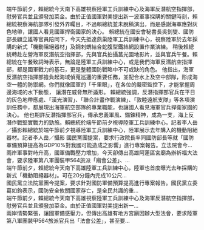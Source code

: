 端午節前夕，賴總統今天南下高雄視察陸軍工兵訓練中心及海軍反潛航空指揮部，慰勞官兵並且頒發加菜金。由於正值國軍對美提出新一波軍事採購的關鍵時刻，賴總統視察海航部隊引發外界矚目，不過賴總統並未脫稿演出，而是感謝海軍應對灰色地帶，讓國人看見國軍捍衛國家的決心。
賴總統在國安會秘書長吳釗燮、國防部長顧立雄等官員陪同下，今天先抵達燕巢陸軍工兵訓練中心，視察陸軍於去年採購的新式「機動阻絕器材」及鋼刺蝟結合蛇腹型鐵絲網設置作業演練。
稍後賴總統轉赴左營海軍反潛航空指揮部，先與官兵拍攝莒光園地影片，並與官兵午餐。賴總統在午餐致詞時表示，無論是陸軍工兵訓練中心，或是我們海軍反潛航空指揮部，都是國軍戰力的基石，更是整體國防戰略中不可或缺的角色。
他指出，海軍反潛航空指揮部擔負起海域偵蒐巡邏的重要任務，並配合水上及空中部隊，形成海空一體的防禦網。你們就像國軍的「千里眼」，在各位的嚴密監控下，才能掌握周邊海域的水下動態， 讓潛在威脅無所遁形。
賴總統強調，反潛指揮部官兵在平日的灰色地帶應處、「漢光演習」、「聯合計畫作戰演練」、「敦睦遠航支隊」等各項演訓任務中，都展現出海軍航空部隊的專業職能，也讓國人看見海軍官兵捍衛家園的決心。
他也期許反潛指揮部官兵，傳承忠義軍風、錨鍊精神，成為一支，海上反潛作戰堅實戰力的勁旅。賴總統於端午節前夕視導陸軍工兵訓練中心。記者李人岳／攝影賴總統於端午節前夕視導陸軍工兵訓練中心，陸軍展示去年購入的機動阻絕器材。記者李人岳／攝影
                    國民黨團提案，要求行政院長率同國防部長等就「國防軍備預算提高為GDP10%對我國可能造成之影響」進行專案報告。立法院會今...                  
                    兩岸軍事對峙升高，國軍備戰壓力增加，今天卻傳出高雄阿蓮區宮廟為辦祈福大法會，要求陸軍第八軍團裝甲564旅派「廟會公差」、...                  
                    端午節前夕，賴總統今天南下高雄陸軍工兵訓練中心，陸軍也首度曝光去年採購的新式「機動阻絕器材」。可在20分鐘內完成10公尺...                  
                    國民黨立法院黨團今提案，要求針對國防軍備預算提高進行專案報告。國民黨立委葛如鈞表示，國防安全攸關國家存亡，是全民共識的重...                  
                    端午節前夕，賴總統今天南下高雄視察陸軍工兵訓練中心及海軍反潛航空指揮部，慰勞官兵並且頒發加菜金。由於正值國軍對美提出新一...                  
                    兩岸情勢緊張，讓國軍備感壓力，但傳出高雄有地方宮廟因辦大型法會，要求陸軍第八軍團裝甲564旅派官兵出「法會公差」，甚至要...                  